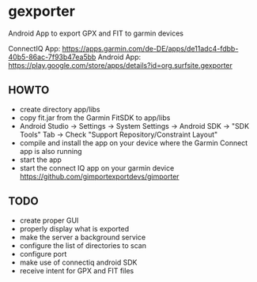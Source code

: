 # gexporter
Android App to export GPX and FIT to garmin devices

ConnectIQ App: https://apps.garmin.com/de-DE/apps/de11adc4-fdbb-40b5-86ac-7f93b47ea5bb
Android App: https://play.google.com/store/apps/details?id=org.surfsite.gexporter

## HOWTO
* create directory app/libs
* copy fit.jar from the Garmin FitSDK to app/libs
* Android Studio -> Settings -> System Settings -> Android SDK -> "SDK Tools" Tab -> Check "Support Repository/Constraint Layout"
* compile and install the app on your device where the Garmin Connect app is also running
* start the app
* start the connect IQ app on your garmin device https://github.com/gimportexportdevs/gimporter

## TODO
* create proper GUI
* properly display what is exported
* make the server a background service
* configure the list of directories to scan
* configure port
* make use of connectiq android SDK
* receive intent for GPX and FIT files

